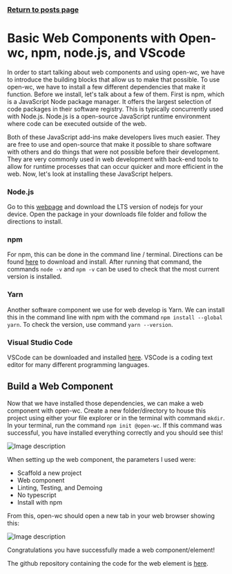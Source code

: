 ### [Return to posts page](/eleventy-lab/posts)


# Basic Web Components with Open-wc, npm, node.js, and VScode

In order to start talking about web components and using open-wc, we have to introduce the building blocks that allow us to make that possible. To use open-wc, we have to install a few different dependencies that make it function. Before we install, let's talk about a few of them. First is npm, which is a JavaScript Node package manager. It offers the largest selection of code packages in their software registry. This is typically concurrently used with Node.js. Node.js is a open-source JavaScript runtime environment where code can be executed outside of the web. 

Both of these JavaScript add-ins make developers lives much easier. They are free to use and open-source that make it possible to share software with others and do things that were not possible before their development. They are very commonly used in web development with back-end tools to allow for runtime processes that can occur quicker and more efficient in the web. Now, let's look at installing these JavaScript helpers.

### Node.js
Go to this [webpage](https://nodejs.org/en/download/) and download the LTS version of nodejs for your device. Open the package in your downloads file folder and follow the directions to install.

### npm
For npm, this can be done in the command line / terminal. Directions can be found [here](https://docs.npmjs.com/downloading-and-installing-node-js-and-npm) to download and install. After running that command, the commands `node -v` and `npm -v` can be used to check that the most current version is installed.

### Yarn
Another software component we use for web develop is Yarn. We can install this in the command line with npm with the command `npm install --global yarn`. To check the version, use command `yarn --version`.

### Visual Studio Code
VSCode can be downloaded and installed [here](https://code.visualstudio.com/docs/setup/mac). VSCode is a coding text editor for many different programming languages.

## Build a Web Component
Now that we have installed those dependencies, we can make a web component with open-wc. Create a new folder/directory to house this project using either your file explorer or in the terminal with command `mkdir`. In your terminal, run the command `npm init @open-wc`. If this command was successful, you have installed everything correctly and you should see this! 

![Image description](https://dev-to-uploads.s3.amazonaws.com/uploads/articles/eu69dor055gc7f6kebir.png)

When setting up the web component, the parameters I used were:
* Scaffold a new project
* Web component
* Linting, Testing, and Demoing
* No typescript
* Install with npm

From this, open-wc should open a new tab in your web browser showing this:

![Image description](https://dev-to-uploads.s3.amazonaws.com/uploads/articles/p6w98iksdvbcfw4uj2g1.png)

Congratulations you have successfully made a web component/element!

The github repository containing the code for the web element is [here](https://github.com/zjohnson10/zjohnson-lab1.git).


